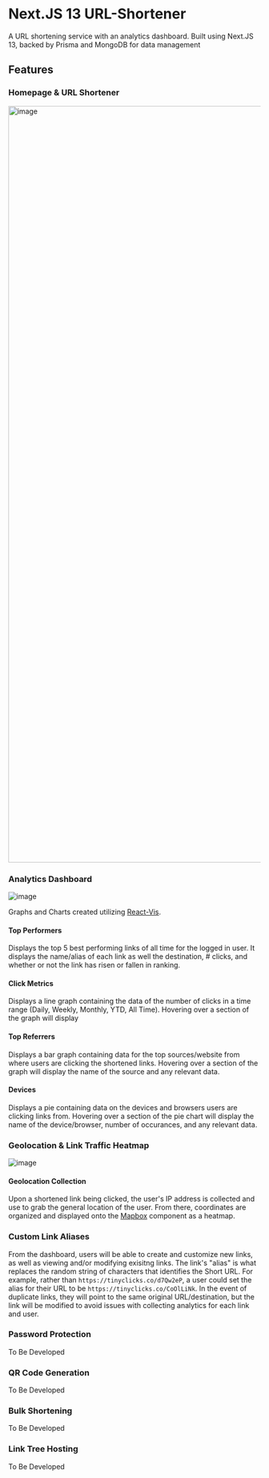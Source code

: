 # Next.JS 13 URL-Shortener

A URL shortening service with an analytics dashboard.
Built using Next.JS 13, backed by Prisma and MongoDB for data management


## Features

### Homepage & URL Shortener
<img width="1511" alt="image" src="https://github.com/jll38/url-shortener/assets/97925400/599efc38-1409-463e-b71f-375d390d6ebb">

### Analytics Dashboard
![image](https://github.com/jll38/url-shortener/assets/97925400/6a6ebad8-ce76-42bc-addd-8f27c7566e79)

Graphs and Charts created utilizing [React-Vis](https://uber.github.io/react-vis/).
#### Top Performers
Displays the top 5 best performing links of all time for the logged in user. It displays the name/alias of each link as well the destination, # clicks, and whether or not the link has risen or fallen in ranking.

#### Click Metrics
Displays a line graph containing the data of the number of clicks in a time range (Daily, Weekly, Monthly, YTD, All Time). Hovering over a section of the graph will display

#### Top Referrers
Displays a bar graph containing data for the top sources/website from where users are clicking the shortened links. Hovering over a section of the graph will display the name of the source and any relevant data.

#### Devices
Displays a pie containing data on the devices and browsers users are clicking links from. Hovering over a section of the pie chart will display the name of the device/browser, number of occurances, and any relevant data.

### Geolocation & Link Traffic Heatmap
![image](https://github.com/jll38/url-shortener/assets/97925400/f31de84d-818e-4d05-bfbd-094a4dbd9c05)

#### Geolocation Collection
Upon a shortened link being clicked, the user's IP address is collected and use to grab the general location of the user. From there, coordinates are organized and displayed onto the [Mapbox](https://www.mapbox.com/) component as a heatmap.

### Custom Link Aliases
From the dashboard, users will be able to create and customize new links, as well as viewing and/or modifying exisitng links. The link's "alias" is what replaces the random string of characters that identifies the Short URL. For example, rather than ```https://tinyclicks.co/d7Qw2eP```, a user could set the alias for their URL to be ```https://tinyclicks.co/CoOlLiNk```.
In the event of duplicate links, they will point to the same original URL/destination, but the link will be modified to avoid issues with collecting analytics for each link and user.

### Password Protection
To Be Developed
### QR Code Generation
To Be Developed
### Bulk Shortening
To Be Developed
### Link Tree Hosting
To Be Developed
